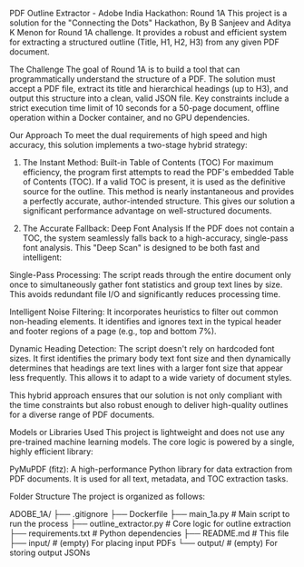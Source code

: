 PDF Outline Extractor - Adobe India Hackathon: Round 1A
This project is a solution for the "Connecting the Dots" Hackathon, By B Sanjeev and Aditya K Menon for Round 1A challenge. It provides a robust and efficient system for extracting a structured outline (Title, H1, H2, H3) from any given PDF document.

The Challenge
The goal of Round 1A is to build a tool that can programmatically understand the structure of a PDF. The solution must accept a PDF file, extract its title and hierarchical headings (up to H3), and output this structure into a clean, valid JSON file. Key constraints include a strict execution time limit of 10 seconds for a 50-page document, offline operation within a Docker container, and no GPU dependencies.

Our Approach
To meet the dual requirements of high speed and high accuracy, this solution implements a two-stage hybrid strategy:

1. The Instant Method: Built-in Table of Contents (TOC)
For maximum efficiency, the program first attempts to read the PDF's embedded Table of Contents (TOC). If a valid TOC is present, it is used as the definitive source for the outline. This method is nearly instantaneous and provides a perfectly accurate, author-intended structure. This gives our solution a significant performance advantage on well-structured documents.

2. The Accurate Fallback: Deep Font Analysis
If the PDF does not contain a TOC, the system seamlessly falls back to a high-accuracy, single-pass font analysis. This "Deep Scan" is designed to be both fast and intelligent:

Single-Pass Processing: The script reads through the entire document only once to simultaneously gather font statistics and group text lines by size. This avoids redundant file I/O and significantly reduces processing time.

Intelligent Noise Filtering: It incorporates heuristics to filter out common non-heading elements. It identifies and ignores text in the typical header and footer regions of a page (e.g., top and bottom 7%).

Dynamic Heading Detection: The script doesn't rely on hardcoded font sizes. It first identifies the primary body text font size and then dynamically determines that headings are text lines with a larger font size that appear less frequently. This allows it to adapt to a wide variety of document styles.

This hybrid approach ensures that our solution is not only compliant with the time constraints but also robust enough to deliver high-quality outlines for a diverse range of PDF documents.

Models or Libraries Used
This project is lightweight and does not use any pre-trained machine learning models. The core logic is powered by a single, highly efficient library:

PyMuPDF (fitz): A high-performance Python library for data extraction from PDF documents. It is used for all text, metadata, and TOC extraction tasks.

Folder Structure
The project is organized as follows:

ADOBE_1A/
├── .gitignore
├── Dockerfile
├── main_1a.py             # Main script to run the process
├── outline_extractor.py   # Core logic for outline extraction
├── requirements.txt       # Python dependencies
├── README.md              # This file
├── input/                 # (empty) For placing input PDFs
└── output/                # (empty) For storing output JSONs
